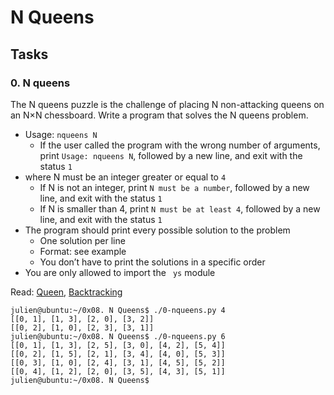 # N Queens

## Tasks
### 0. N queens

The N queens puzzle is the challenge of placing N non-attacking queens on an N×N chessboard. Write a program that solves the N queens problem.

* Usage: ```nqueens N```
	* If the user called the program with the wrong number of arguments, print ```Usage: nqueens N```, followed by a new line, and exit with the status ```1```
* where N must be an integer greater or equal to ```4```
	* If N is not an integer, print ```N must be a number```, followed by a new line, and exit with the status ```1```
	* If N is smaller than 4, print ```N must be at least 4```, followed by a new line, and exit with the status ```1```
* The program should print every possible solution to the problem
	* One solution per line
	* Format: see example
	* You don’t have to print the solutions in a specific order
* You are only allowed to import the ```
ys``` module

Read: [Queen](https://en.wikipedia.org/wiki/Queen_%28chess%29), [Backtracking](https://en.wikipedia.org/wiki/Backtracking)
```
julien@ubuntu:~/0x08. N Queens$ ./0-nqueens.py 4
[[0, 1], [1, 3], [2, 0], [3, 2]]
[[0, 2], [1, 0], [2, 3], [3, 1]]
julien@ubuntu:~/0x08. N Queens$ ./0-nqueens.py 6
[[0, 1], [1, 3], [2, 5], [3, 0], [4, 2], [5, 4]]
[[0, 2], [1, 5], [2, 1], [3, 4], [4, 0], [5, 3]]
[[0, 3], [1, 0], [2, 4], [3, 1], [4, 5], [5, 2]]
[[0, 4], [1, 2], [2, 0], [3, 5], [4, 3], [5, 1]]
julien@ubuntu:~/0x08. N Queens$ 
```
